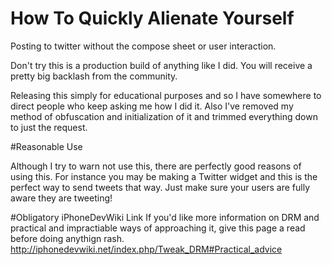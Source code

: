How To Quickly Alienate Yourself
================================

Posting to twitter without the compose sheet or user interaction.

Don't try this is a production build of anything like I did. You will receive a pretty big backlash from the community. 

Releasing this simply for educational purposes and so I have somewhere to direct people who keep asking me how I did it. Also I've removed my method of obfuscation and initialization of it and trimmed everything down to just the request.

#Reasonable Use

Although I try to warn not use this, there are perfectly good reasons of using this. For instance you may be making a Twitter widget and this is the perfect way to send tweets that way. Just make sure your users are fully aware they are tweeting!

#Obligatory iPhoneDevWiki Link
If you'd like more information on DRM and practical and impractiable ways of approaching it, give this page a read before doing anythign rash.
http://iphonedevwiki.net/index.php/Tweak_DRM#Practical_advice
